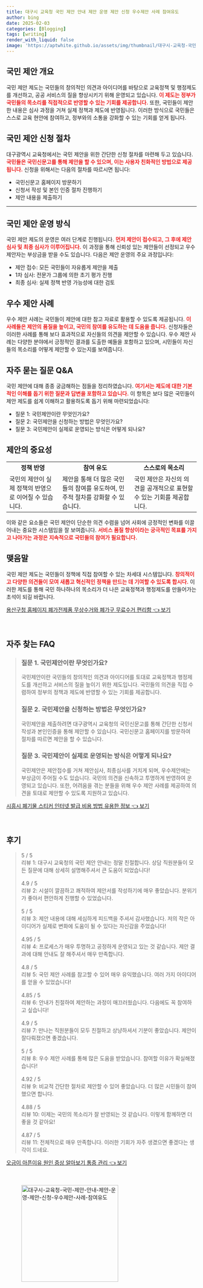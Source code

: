 ```yaml
---
title: 대구시 교육청 국민 제안 안내 제안 운영 제안 신청 우수제안 사례 참여유도
author: bing
date: 2025-02-03
categories: [Blogging]
tags: [writing]
render_with_liquid: false
image: 'https://aptwhite.github.io/assets/img/thumbnail/대구시-교육청-국민-제안-안내-제안-운영-제안-신청-우수제안-사례-참여유도.webp'
---
```



<h2 id='국민 제안 개요'>국민 제안 개요</h2>

<p>국민 제안 제도는 국민들의 창의적인 의견과 아이디어를 바탕으로 교육정책 및 행정제도를 개선하고, 공공 서비스의 질을 향상시키기 위해 운영되고 있습니다. <b><span style="color: #ee2323;">이 제도는 정부가 국민들의 목소리를 직접적으로 반영할 수 있는 기회를 제공합니다.</span></b> 또한, 국민들이 제안한 내용은 심사 과정을 거쳐 실제 정책과 제도에 반영됩니다. 이러한 방식으로 국민들은 스스로 교육 현안에 참여하고, 정부와의 소통을 강화할 수 있는 기회를 얻게 됩니다.</p>

<h2 id='국민 제안 신청 절차'>국민 제안 신청 절차</h2>

<p>대구광역시 교육청에서는 국민 제안을 위한 간단한 신청 절차를 마련해 두고 있습니다. <b><span style="color: #ee2323;">국민들은 국민신문고를 통해 제안을 할 수 있으며, 이는 사용자 친화적인 방법으로 제공됩니다.</span></b> 신청을 위해서는 다음의 절차를 따르시면 됩니다:</p>

<ul>
    <li>국민신문고 홈페이지 방문하기</li>
    <li>신청서 작성 및 본인 인증 절차 진행하기</li>
    <li>제안 내용을 제출하기</li>
</ul>

<hr />

<h2 id='국민 제안 운영 방식'>국민 제안 운영 방식</h2>

<p>국민 제안 제도의 운영은 여러 단계로 진행됩니다. <b><span style="color: #ee2323;">먼저 제안이 접수되고, 그 후에 제안 심사 및 최종 심사가 이루어집니다.</span></b> 이 과정을 통해 신뢰성 있는 제안들이 선정되고 우수 제안자는 부상금을 받을 수도 있습니다. 다음은 제안 운영의 주요 과정입니다:</p>

<ul>
    <li>제안 접수: 모든 국민들이 자유롭게 제안을 제출</li>
    <li>1차 심사: 전문가 그룹에 의한 초기 평가 진행</li>
    <li>최종 심사: 실제 정책 반영 가능성에 대한 검토</li>
</ul>

<h2 id='우수 제안 사례'>우수 제안 사례</h2>

<p>우수 제안 사례는 국민들이 제안에 대한 참고 자료로 활용할 수 있도록 제공됩니다. <b><span style="color: #ee2323;">이 사례들은 제안의 품질을 높이고, 국민의 참여를 유도하는 데 도움을 줍니다.</span></b> 신청자들은 이러한 사례를 통해 보다 효과적으로 자신들의 의견을 제안할 수 있습니다. 우수 제안 사례는 다양한 분야에서 긍정적인 결과를 도출한 예들을 포함하고 있으며, 시민들이 자신들의 목소리를 어떻게 제안할 수 있는지를 보여줍니다.</p>

<h2 id='FAQ'>자주 묻는 질문 Q&A</h2>

<p>국민 제안에 대해 종종 궁금해하는 점들을 정리하였습니다. <b><span style="color: #ee2323;">여기서는 제도에 대한 기본적인 이해를 돕기 위한 질문과 답변을 포함하고 있습니다.</span></b> 이 항목은 보다 많은 국민들이 제안 제도를 쉽게 이해하고 활용하도록 돕기 위해 마련되었습니다:</p>

<ul>
    <li>질문 1: 국민제안이란 무엇인가요?</li>
    <li>질문 2: 국민제안을 신청하는 방법은 무엇인가요?</li>
    <li>질문 3: 국민제안이 실제로 운영되는 방식은 어떻게 되나요?</li>
</ul>

<h2 id='제안의 중요성'>제안의 중요성</h2>

<table>
    <tr>
        <td style="text-align: center; height: 17px;"><b>정책 반영</b></td>
        <td style="text-align: center; height: 17px;"><b>참여 유도</b></td>
        <td style="text-align: center; height: 17px;"><b>스스로의 목소리</b></td>
    </tr>
    <tr>
        <td>국민의 제안이 실제 정책의 반영으로 이어질 수 있습니다.</td>
        <td>제안을 통해 더 많은 국민들의 참여를 유도하여, 민주적 절차를 강화할 수 있습니다.</td>
        <td>국민 제안은 자신의 의견을 공개적으로 표현할 수 있는 기회를 제공합니다.</td>
    </tr>
</table>

<p>이와 같은 요소들은 국민 제안이 단순한 의견 수렴을 넘어 사회에 긍정적인 변화를 이끌어내는 중요한 시스템임을 잘 보여줍니다. <b><span style="color: #ee2323;">서비스 품질 향상이라는 궁극적인 목표를 가지고 나아가는 과정은 지속적으로 국민들의 참여가 필요합니다.</span></b></p>

<h2 id='맺음말'>맺음말</h2>

<p>국민 제안 제도는 국민들이 정책에 직접 참여할 수 있는 차세대 시스템입니다. <b><span style="color: #ee2323;">창의적이고 다양한 의견들이 모여 새롭고 혁신적인 정책을 만드는 데 기여할 수 있도록 합시다.</span></b> 이러한 제도를 통해 국민 하나하나의 목소리가 더 나은 교육정책과 행정제도를 만들어가는 초석이 되길 바랍니다.</p>


<p><a class="click-button" title="용산구청 홈페이지 폐가전제품 무상수거와 폐가구 무료수거 편리함" href="https://aptwhite.github.io/posts/%EC%9A%A9%EC%82%B0%EA%B5%AC%EC%B2%AD-%ED%99%88%ED%8E%98%EC%9D%B4%EC%A7%80-%ED%8F%90%EA%B0%80%EC%A0%84%EC%A0%9C%ED%92%88-%EB%AC%B4%EC%83%81%EC%88%98%EA%B1%B0%EC%99%80-%ED%8F%90%EA%B0%80%EA%B5%AC-%EB%AC%B4%EB%A3%8C%EC%88%98%EA%B1%B0-%ED%8E%B8%EB%A6%AC%ED%95%A8/" rel="dofollow">용산구청 홈페이지 폐가전제품 무상수거와 폐가구 무료수거 편리함 👈 보기</a></p><br>
<h2 id='자주_찾는_FAQ'>자주 찾는 FAQ</h2>
<div itemscope="" itemtype="https://schema.org/FAQPage">
    <blockquote>
        <div itemscope="" itemprop="mainEntity" itemtype="https://schema.org/Question">
            <h3 itemprop="name">질문 1. 국민제안이란 무엇인가요?</h3>
            <div itemscope="" itemprop="acceptedAnswer" itemtype="https://schema.org/Answer">
                <span itemprop="text">
                    <p>국민제안이란 국민들의 창의적인 의견과 아이디어를 토대로 교육정책과 행정제도를 개선하고 서비스의 질을 높이기 위한 제도입니다. 국민들의 의견을 직접 수렴하여 정부의 정책과 제도에 반영할 수 있는 기회를 제공합니다.</p>
                </span>
            </div>
        </div>
        <div itemscope="" itemprop="mainEntity" itemtype="https://schema.org/Question">
            <h3 itemprop="name">질문 2. 국민제안을 신청하는 방법은 무엇인가요?</h3>
            <div itemscope="" itemprop="acceptedAnswer" itemtype="https://schema.org/Answer">
                <span itemprop="text">
                    <p>국민제안을 제출하려면 대구광역시 교육청의 국민신문고를 통해 간단한 신청서 작성과 본인인증을 통해 제안할 수 있습니다. 국민신문고 홈페이지를 방문하여 절차를 따르면 제안을 할 수 있습니다.</p>
                </span>
            </div>
        </div>
        <div itemscope="" itemprop="mainEntity" itemtype="https://schema.org/Question">
            <h3 itemprop="name">질문 3. 국민제안이 실제로 운영되는 방식은 어떻게 되나요?</h3>
            <div itemscope="" itemprop="acceptedAnswer" itemtype="https://schema.org/Answer">
                <span itemprop="text">
                    <p>국민제안은 제안접수를 거쳐 제안심사, 최종심사를 거치게 되며, 우수제안에는 부상금이 주어질 수도 있습니다. 국민의 의견을 신속하고 투명하게 반영하여 운영되고 있습니다. 또한, 어려움을 겪는 분들을 위해 우수 제안 사례를 제공하여 의견을 토대로 제안할 수 있도록 지원하고 있습니다.</p>
                </span>
            </div>
        </div>
    </blockquote>
</div>
<p><a class="click-button" title="시흥시 폐기물 스티커 인터넷 발급 비용 방법 유용한 정보" href="https://aptwhite.github.io/posts/%EC%8B%9C%ED%9D%A5%EC%8B%9C-%ED%8F%90%EA%B8%B0%EB%AC%BC-%EC%8A%A4%ED%8B%B0%EC%BB%A4-%EC%9D%B8%ED%84%B0%EB%84%B7-%EB%B0%9C%EA%B8%89-%EB%B9%84%EC%9A%A9-%EB%B0%A9%EB%B2%95-%EC%9C%A0%EC%9A%A9%ED%95%9C-%EC%A0%95%EB%B3%B4/" rel="dofollow">시흥시 폐기물 스티커 인터넷 발급 비용 방법 유용한 정보 👈 보기</a></p><br>
<h2 id='후기'>후기</h2>
<div itemscope itemtype="https://schema.org/Product">
  <blockquote>
  <div itemprop="review" itemscope itemtype="https://schema.org/Review">
      <div itemprop="reviewRating" itemscope itemtype="https://schema.org/Rating"> <span itemprop="ratingValue">5</span> / <span itemprop="bestRating">5</span> </div>
      <span itemprop="reviewBody">리뷰 1: 대구시 교육청의 국민 제안 안내는 정말 친절합니다. 상담 직원분들이 모든 질문에 대해 상세히 설명해주셔서 큰 도움이 되었습니다!</span>
  </div>
  <br>
  <div itemprop="review" itemscope itemtype="https://schema.org/Review">
      <div itemprop="reviewRating" itemscope itemtype="https://schema.org/Rating"> <span itemprop="ratingValue">4.9</span> / <span itemprop="bestRating">5</span> </div>
      <span itemprop="reviewBody">리뷰 2: 시설이 깔끔하고 쾌적하여 제안서를 작성하기에 매우 좋았습니다. 분위기가 좋아서 편안하게 진행할 수 있었습니다.</span>
  </div>
  <br>
  <div itemprop="review" itemscope itemtype="https://schema.org/Review">
      <div itemprop="reviewRating" itemscope itemtype="https://schema.org/Rating"> <span itemprop="ratingValue">5</span> / <span itemprop="bestRating">5</span> </div>
      <span itemprop="reviewBody">리뷰 3: 제안 내용에 대해 세심하게 피드백을 주셔서 감사했습니다. 저의 작은 아이디어가 실제로 변화에 도움이 될 수 있다는 자신감을 주었습니다!</span>
  </div>
  <br>
  <div itemprop="review" itemscope itemtype="https://schema.org/Review">
      <div itemprop="reviewRating" itemscope itemtype="https://schema.org/Rating"> <span itemprop="ratingValue">4.95</span> / <span itemprop="bestRating">5</span> </div>
      <span itemprop="reviewBody">리뷰 4: 프로세스가 매우 투명하고 공정하게 운영되고 있는 것 같습니다. 제안 결과에 대해 안내도 잘 해주셔서 매우 만족합니다.</span>
  </div>
  <br>
  <div itemprop="review" itemscope itemtype="https://schema.org/Review">
      <div itemprop="reviewRating" itemscope itemtype="https://schema.org/Rating"> <span itemprop="ratingValue">4.8</span> / <span itemprop="bestRating">5</span> </div>
      <span itemprop="reviewBody">리뷰 5: 국민 제안 사례를 참고할 수 있어 매우 유익했습니다. 여러 가지 아이디어를 얻을 수 있었습니다!</span>
  </div>
  <br>
  <div itemprop="review" itemscope itemtype="https://schema.org/Review">
      <div itemprop="reviewRating" itemscope itemtype="https://schema.org/Rating"> <span itemprop="ratingValue">4.85</span> / <span itemprop="bestRating">5</span> </div>
      <span itemprop="reviewBody">리뷰 6: 안내가 친절하여 제안하는 과정이 매끄러웠습니다. 다음에도 꼭 참여하고 싶습니다!</span>
  </div>
  <br>
  <div itemprop="review" itemscope itemtype="https://schema.org/Review">
      <div itemprop="reviewRating" itemscope itemtype="https://schema.org/Rating"> <span itemprop="ratingValue">4.9</span> / <span itemprop="bestRating">5</span> </div>
      <span itemprop="reviewBody">리뷰 7: 만나는 직원분들이 모두 친절하고 상냥하셔서 기분이 좋았습니다. 제안이 잘다뤄졌으면 좋겠습니다.</span>
  </div>
  <br>
  <div itemprop="review" itemscope itemtype="https://schema.org/Review">
      <div itemprop="reviewRating" itemscope itemtype="https://schema.org/Rating"> <span itemprop="ratingValue">5</span> / <span itemprop="bestRating">5</span> </div>
      <span itemprop="reviewBody">리뷰 8: 우수 제안 사례를 통해 많은 도움을 받았습니다. 참여할 이유가 확실해졌습니다!</span>
  </div>
  <br>
  <div itemprop="review" itemscope itemtype="https://schema.org/Review">
      <div itemprop="reviewRating" itemscope itemtype="https://schema.org/Rating"> <span itemprop="ratingValue">4.92</span> / <span itemprop="bestRating">5</span> </div>
      <span itemprop="reviewBody">리뷰 9: 비교적 간단한 절차로 제안할 수 있어 좋았습니다. 더 많은 시민들이 참여했으면 합니다.</span>
  </div>
  <br>
  <div itemprop="review" itemscope itemtype="https://schema.org/Review">
      <div itemprop="reviewRating" itemscope itemtype="https://schema.org/Rating"> <span itemprop="ratingValue">4.88</span> / <span itemprop="bestRating">5</span> </div>
      <span itemprop="reviewBody">리뷰 10: 이제는 국민의 목소리가 잘 반영되는 것 같습니다. 이렇게 함께하면 더 좋을 것 같아요!</span>
  </div>
  <br>
  <div itemprop="review" itemscope itemtype="https://schema.org/Review">
      <div itemprop="reviewRating" itemscope itemtype="https://schema.org/Rating"> <span itemprop="ratingValue">4.87</span> / <span itemprop="bestRating">5</span> </div>
      <span itemprop="reviewBody">리뷰 11: 전체적으로 매우 만족합니다. 이러한 기회가 자주 생겼으면 좋겠다는 생각이 드네요.</span>
  </div>
  </blockquote>
</div>
<p><a class="click-button" title="오금이 아픈이유 원인 증상 알아보기 통증 관리" href="https://aptwhite.github.io/posts/%EC%98%A4%EA%B8%88%EC%9D%B4-%EC%95%84%ED%94%88%EC%9D%B4%EC%9C%A0-%EC%9B%90%EC%9D%B8-%EC%A6%9D%EC%83%81-%EC%95%8C%EC%95%84%EB%B3%B4%EA%B8%B0-%ED%86%B5%EC%A6%9D-%EA%B4%80%EB%A6%AC/" rel="dofollow">오금이 아픈이유 원인 증상 알아보기 통증 관리 👈 보기</a></p><br>
<figure class="image"><img src="https://aptwhite.github.io/assets/img/thumbnail/대구시-교육청-국민-제안-안내-제안-운영-제안-신청-우수제안-사례-참여유도.webp" alt="대구시-교육청-국민-제안-안내-제안-운영-제안-신청-우수제안-사례-참여유도" width="256" height="256"></figure>
